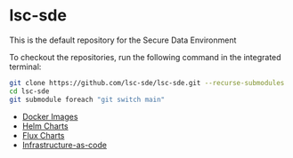 # lsc-sde
This is the default repository for the Secure Data Environment

To checkout the repositories, run the following command in the integrated terminal:

```bash
git clone https://github.com/lsc-sde/lsc-sde.git --recurse-submodules
cd lsc-sde
git submodule foreach "git switch main"
```

* [Docker Images](./docker/)
* [Helm Charts](./iac/helm/)
* [Flux Charts](./iac/flux/)
* [Infrastructure-as-code](./iac/)